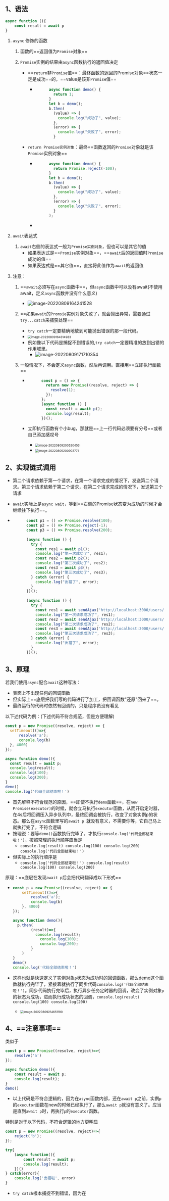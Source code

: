 ## 1、语法

``` js
async function (){
    const result = await p
}
```

1. `async` 修饰的函数
   1. 函数的==返回值为`Promise`对象==
   2. `Promise`实例的结果由`async`函数执行的返回值决定

      - ==`return`非`Promise`值==：最终函数的返回的Promise对象==状态一定是成功==的，==value是该非`Promise`值==

        - ``` js
                async function demo() {
                  return 1;
                }
                let b = demo();
                b.then(
                  (value) => {
                    console.log("成功了", value);
                  },
                  (error) => {
                    console.log("失败了", error);
                  }
          ```

      - `return Promise实例对象`：最终==函数返回的`Promise`对象就是该`Promise`实例对象==

        - ``` js
                async function demo() {
                  return Promise.reject(-100);
                }
                let b = demo();
                b.then(
                  (value) => {
                    console.log("成功了", value);
                  },
                  (error) => {
                    console.log("失败了", error);
                  }
                );
          ```

        - 
2. `await`表达式

   1. `await`右侧的表达式一般为`Promise实例对象`，但也可以是其它的值
      - 如果表达式是==`Promise`实例对象==，==`await`后的返回值时`Promise`成功的值==
      - 如果表达式是==其它值==，直接将此值作为`await`的返回值

3. 注意：

   1. ==`await`必须写在`async`函数中==，但`async`函数中可以没有await(不使用await，定义`async`函数并没有什么意义)

      - ![image-20220809164241528](C:\Users\zayn\AppData\Roaming\Typora\typora-user-images\image-20220809164241528.png)

   2. ==如果`await`的`Promsie`实例对象失败了，就会抛出异常，需要通过`try...catch`来捕获处理==

      - `try catch`一定要精确地放到可能抛出错误的那一段代码。
      - <img src="C:\Users\zayn\AppData\Roaming\Typora\typora-user-images\image-20220809164314983.png" alt="image-20220809164314983" style="zoom:67%;" />
      - 例如像以下代码是捕捉不到错误的,`try catch`一定要精准的放到出错的作用域里。
        - ![image-20220809171710354](C:\Users\zayn\AppData\Roaming\Typora\typora-user-images\image-20220809171710354.png)

   3. 一般情况下，不会定义`async`函数，然后再调用。直接用==立即执行函数==

      - ``` js
              const p = () => {
                return new Promise((resolve, reject) => {
                  resolve(1);
                });
              };
              (async function () {
                const result = await p();
                console.log(result);
              })();
        ```

      - 立即执行函数有个小bug，那就是==上一行代码必须要有分号==或者自己添加感叹号

        - <img src="C:\Users\zayn\AppData\Roaming\Typora\typora-user-images\image-20220809200520453.png" alt="image-20220809200520453" style="zoom:67%;" />
        - <img src="C:\Users\zayn\AppData\Roaming\Typora\typora-user-images\image-20220809200903771.png" alt="image-20220809200903771" style="zoom:67%;" />

      

## 2、实现链式调用

- 第二个请求依赖于第一个请求，在第一个请求完成的情况下，发送第二个请求。第三个请求依赖于第二个请求，在第二个请求完成的情况下，发送第三个请求

- `await`实际上是`async wait`，等到==右侧的Promise状态变为成功的时候才会继续往下执行==。

- ``` js
        const p1 = () => Promise.resolve(100);
        const p2 = () => Promise.reject(-1);
        const p3 = () => Promise.resolve(200);
    
        (async function () {
          try {
            const res1 = await p1();
            console.log("第一次成功了", res1);
            const res2 = await p2();
            console.log("第二次成功了", res2);
            const res3 = await p3();
            console.log("第三次成功了", res3);
          } catch (error) {
            console.log("出错了", error);
          }
        })();
    
        (async function () {
          try {
            const res1 = await sendAjax('http://localhost:3000/users/get_req', {});
            console.log("第一次请求成功了", res1);
            const res2 = await sendAjax('http://localhost:3000/users/get_req', {});
            console.log("第二次请求成功了", res2);
            const res3 = await sendAjax('http://localhost:3000/users/get_req', {});
            console.log("第三次请求成功了", res3);
          } catch (error) {
            console.log("出错了", error);
          }
        })();

## 3、原理

若我们使用`async`配合`await`这种写法：

- 表面上不出现任何的回调函数
- 但实际上==底层把我们写的代码进行了加工，把回调函数"还原"回来了==。
- 最终运行的代码时依然有回调的，只是程序员没有看见

以下述代码为例：(下述代码不符合规范，但是方便理解)

  ```js
const p = new Promise((resolve, reject) => {
    setTimeout(()=>{
        resolve('a');
        console.log(b)
    }, 4000)
});

async function demo(){
    const result = await p;
    console.log(result);
    console.log(100);
    console.log(200);
}
demo()
console.log('代码全部结束啦！')
  ```

- 首先解释不符合规范的原因，==即使不执行`demo`函数==，在`new Promise(executor)`的时候，就会立马执行`executor`函数，从而开启定时器，在4s后将回调压入异步队列中，最终回调会被执行，改变了对象实例p的状态。那么在`async`函数里写的`await p `就没有意义，不需要你等，它自己马上就执行完了，不符合逻辑
- 按理说：要等`demo()`函数执行完毕了，才执行`console.log('代码全部结束啦！')`，按照常理的执行顺序应当是
  - `console.log(result) console.log(100) console.log(200) console.log('代码全部结束啦！')`
- 但实际上的执行顺序是
  - `console.log('代码全部结束啦！') console.log(result) console.log(100) console.log(200)` 

原理：==底层在发现`await p`后会把代码翻译成以下形式==

- ``` js
  const p = new Promise((resolve, reject) => {
      setTimeout(()=>{
          resolve('a');
          console.log(b)
      }, 4000)
  });
  
  async function demo(){
  	p.then(
          (result)=>{
          	console.log(result);
              console.log(100);
              console.log(200);
          }
      )
  }
  demo()
  console.log('代码全部结束啦！')
  ```

- 这样也就是快速定义了实例对象`p`状态为成功时的回调函数，那么demo这个函数就执行完毕了，紧接着就执行了同步代码`console.log('代码全部结束啦！')`。同步代码执行完毕后，执行异步任务定时器的回调，改变了实例对象`p`的状态为成功，进而执行成功状态的回调，`console.log(result) console.log(100) console.log(200)`

  - <img src="C:\Users\zayn\AppData\Roaming\Typora\typora-user-images\image-20220809214651190.png" alt="image-20220809214651190" style="zoom:67%;" />

## 4、==注意事项==

类似于

``` js
const p = new Promise((resolve, reject)=>{
    resolve('a')
});

async function demo(){
    const result = await p;
    console.log(result);
}
demo()
```

- 以上代码是不符合逻辑的，因为在`async`函数内部，还在`await p`之前，实例`p`的`executor`函数在new的时候已经执行了，那么`await p`就没有意义了。应当是直到`await p`时，再执行`p`的`executor`函数。

特别是对于以下代码，不符合逻辑的地方更明显

``` js
const p = new Promise((resolve, reject)=>{
    reject('b');
});

try{
    (async function(){
        const result = await p;
        console.log(result);
    })()
} catch(error){
 	console.log('出错啦', error)   
}
```

- `try catch`根本捕捉不到错误，因为在